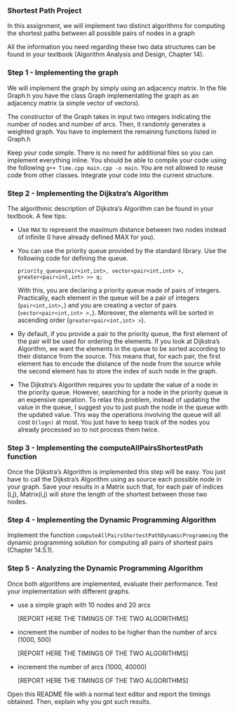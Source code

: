 ### Shortest Path Project

In this assignment, we will implement two distinct algorithms for computing the shortest paths between all possible pairs of nodes in a graph

All the information you need regarding these two data structures can be found in your textbook (Algorithm Analysis and Design, Chapter 14).

### Step 1 - Implementing the graph

We will implement the graph by simply using an adjacency matrix. In the file Graph.h you have the class Graph implementating the graph as an adjacency matrix (a simple vector of vectors).

The constructor of the Graph takes in input two integers indicating the number of nodes and number of arcs. Then, it randomly generates a weighted graph.
You have to implement the remaining functions listed in Graph.h

Keep your code simple.
There is no need for additional files so you can implement everything inline. You should be able to compile your code using the following `g++ Time.cpp main.cpp -o main`.
You are not allowed to reuse code from other classes. Integrate your code into the current structure.

### Step 2 - Implementing the Dijkstra’s Algorithm

The algorithmic description of Dijkstra’s Algorithm can be found in your textbook. A few tips:

- Use `MAX` to represent the maximum distance between two nodes instead of infinite (I have already defined MAX for you).
- You can use the priority queue provided by the standard library. Use the following code for defining the queue.

  `priority_queue<pair<int,int>, vector<pair<int,int> >,  greater<pair<int,int> >> q;`

  With this, you are declaring a priority queue made of pairs of integers. Practically, each element in the queue will be a pair of integers (`pair<int,int>,`) and you are creating a vector of pairs (`vector<pair<int,int> >,`). Moreover, the elements will be sorted in ascending order (`greater<pair<int,int> >`).

- By default, if you provide a pair to the priority queue, the first element of the pair will be used for ordering the elements. If you look at Dijkstra’s Algorithm, we want the elements in the queue to be sorted according to their distance from the source. This means that, for each pair, the first element has to encode the distance of the node from the source while the second element has to store the index of such node in the graph.

- The Dijkstra’s Algorithm requires you to update the value of a node in the priority queue. However, searching for a node in the priority queue is an expensive operation. To relax this problem, instead of updating the value in the queue, I suggest you to just push the node in the queue with the updated value. This way the operations involving the queue will all cost `O(logn)` at most. You just have to keep track of the nodes you already processed so to not process them twice.


### Step 3 - Implementing the computeAllPairsShortestPath function

Once the Dijkstra’s Algorithm is implemented this step will be easy. You just have to call the Dijkstra’s Algorithm using as source each possible node in your graph. Save your results in a Matrix such that, for each pair of indices (i,j), Matrix(i,j) will store the length of the shortest between those two nodes.


### Step 4 - Implementing the Dynamic Programming Algorithm

Implement the function `computeAllPairsShortestPathDynamicProgramming` the dynamic programming solution for computing all pairs of shortest pairs (Chapter 14.5.1).


### Step 5 - Analyzing the Dynamic Programming Algorithm

Once both algorithms are implemented, evaluate their performance. Test your implementation with different graphs.

- use a simple graph with 10 nodes and 20 arcs

  [REPORT HERE THE TIMINGS OF THE TWO ALGORITHMS]


- increment the number of nodes to be higher than the number of arcs (1000, 500)

  [REPORT HERE THE TIMINGS OF THE TWO ALGORITHMS]


- increment the number of arcs (1000, 40000)

  [REPORT HERE THE TIMINGS OF THE TWO ALGORITHMS]

Open this README file with a normal text editor and report the timings obtained.
Then, explain why you got such results.

